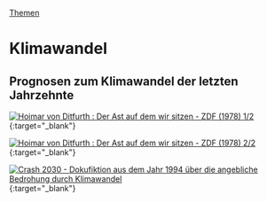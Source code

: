 [Themen](../themen.html)   

# Klimawandel

## Prognosen zum Klimawandel der letzten Jahrzehnte

[![Hoimar von Ditfurth : Der Ast auf dem wir sitzen - ZDF (1978) 1/2](https://www.youtube.com/watch?v=rtluPMxhdjk/0.jpg)](https://www.youtube.com/watch?v=rtluPMxhdjk){:target="_blank"}   

[![Hoimar von Ditfurth : Der Ast auf dem wir sitzen - ZDF (1978) 2/2](https://www.youtube.com/watch?v=TETCYuxRNC4/0.jpg)](https://www.youtube.com/watch?v=TETCYuxRNC4){:target="_blank"}   

[![Crash 2030 - Dokufiktion aus dem Jahr 1994 über die angebliche Bedrohung durch Klimawandel](https://www.youtube.com/watch?v=0KPOeFURZMw/0.jpg)](https://www.youtube.com/watch?v=0KPOeFURZMw){:target="_blank"}   
